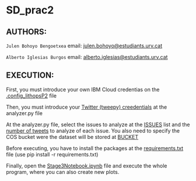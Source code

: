 # SD_prac2

## AUTHORS:
```Julen Bohoyo Bengoetxea``` email: julen.bohoyo@estudiants.urv.cat

```Alberto Iglesias Burgos``` email: alberto.iglesias@estudiants.urv.cat

## EXECUTION:

First, you must introduce your own IBM Cloud credentias on the [.config_lithopsP2](https://github.com/julenbhy/SD_prac2/blob/main/.lithops_configP2) file

Then, you must introduce your [Twitter (tweepy) creedentials](https://github.com/julenbhy/SD_prac2/blob/main/analyzer.py#L12) at the analyzer.py file

At the analyzer.py file, select the issues to analyze at the [ISSUES](https://github.com/julenbhy/SD_prac2/blob/main/analyzer.py#L26) list and the [number of tweets](https://github.com/julenbhy/SD_prac2/blob/main/analyzer.py#L23) to analyze of each issue. You also need to specify the COS bucket were the dataset will be stored at [BUCKET](https://github.com/julenbhy/SD_prac2/blob/main/analyzer.py#L19)

Before executing, you  have to install the packages at the [requirements.txt](https://github.com/julenbhy/SD_prac2/blob/main/requirements.txt) file (use pip install -r requirements.txt)

Finally, open the [Stage3Notebook.ipynb](https://github.com/julenbhy/SD_prac2/blob/main/Stage3Notebook.ipynb) file and execute the whole program, where you can also create new plots.
